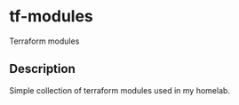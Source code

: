 # tf-modules
Terraform modules

## Description
Simple collection of terraform modules used in my homelab. 
